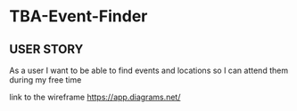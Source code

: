 # TBA-Event-Finder

## USER STORY
As a user
I want to be able to find events and locations
so I can attend them during my free time


link to the wireframe https://app.diagrams.net/
